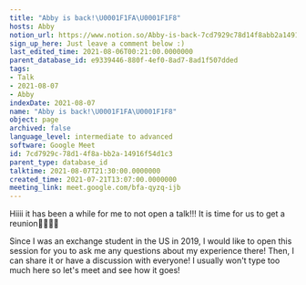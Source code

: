 ```yaml
---
title: "Abby is back!\U0001F1FA\U0001F1F8"
hosts: Abby
notion_url: https://www.notion.so/Abby-is-back-7cd7929c78d14f8abb2a14916f54d1c3
sign_up_here: Just leave a comment below :)
last_edited_time: 2021-08-06T00:21:00.0000000
parent_database_id: e9339446-880f-4ef0-8ad7-8ad1f507dded
tags:
- Talk
- 2021-08-07
- Abby
indexDate: 2021-08-07
name: "Abby is back!\U0001F1FA\U0001F1F8"
object: page
archived: false
language_level: intermediate to advanced
software: Google Meet
id: 7cd7929c-78d1-4f8a-bb2a-14916f54d1c3
parent_type: database_id
talktime: 2021-08-07T21:30:00.0000000
created_time: 2021-07-21T13:07:00.0000000
meeting_link: meet.google.com/bfa-qyzq-ijb
---
```


Hiiii it has been a while for me to not open a talk!!!
It is time for us to get a reunion🥰🥰👌🏻

Since I was an exchange student in the US in 2019, I would like to open this session for you to ask me any questions about my experience there! Then, I can share it or have a discussion with everyone! I usually won't type too much here so let's meet and see how it goes!







